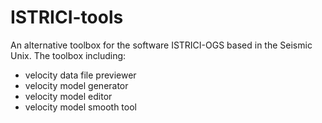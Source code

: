 # ISTRICI-tools
An alternative toolbox for the software ISTRICI-OGS based in the Seismic Unix.
The toolbox including:  
- velocity data file previewer 
- velocity model generator 
- velocity model editor 
- velocity model smooth tool 
